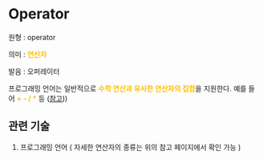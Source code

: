 # Operator

원형 : operator

의미  : <span style="color:#FFBF00; font-weight:bold;">연산자</span>

발음 : 오퍼레이터

프로그래밍 언어는 일반적으로 <span style="color:#FFBF00; font-weight:bold;">수학 연산과 유사한 연산자의 집합</span>을 지원한다. 예를 들어 <span style="color:#FFBF00; font-weight:bold;">+ - / *</span> 등
([참고](https://ko.wikipedia.org/wiki/%EC%97%B0%EC%82%B0%EC%9E%90_(%ED%94%84%EB%A1%9C%EA%B7%B8%EB%9E%98%EB%B0%8D))))

## 관련 기술
1. 프로그래밍 언어 ( 자세한 연산자의 종류는 위의 참고 페이지에서 확인 가능 )

